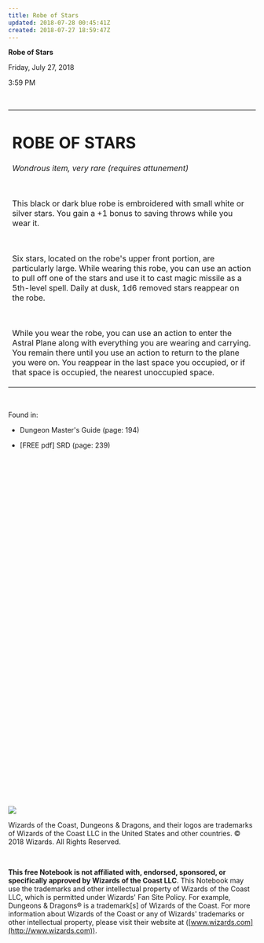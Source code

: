 ```yaml
---
title: Robe of Stars
updated: 2018-07-28 00:45:41Z
created: 2018-07-27 18:59:47Z
---
```


**Robe of Stars**

Friday, July 27, 2018

3:59 PM

 

<table><tbody><tr class="odd"><td><h1 id="robe-of-stars"><strong>ROBE OF STARS</strong></h1><p><em>Wondrous item, very rare (requires attunement)</em></p><p> </p><p>This black or dark blue robe is embroidered with small white or silver stars. You gain a +1 bonus to saving throws while you wear it.</p><p> </p><p>Six stars, located on the robe's upper front portion, are particularly large. While wearing this robe, you can use an action to pull off one of the stars and use it to cast magic missile as a 5th-level spell. Daily at dusk, 1d6 removed stars reappear on the robe.</p><p> </p><p>While you wear the robe, you can use an action to enter the Astral Plane along with everything you are wearing and carrying. You remain there until you use an action to return to the plane you were on. You reappear in the last space you occupied, or if that space is occupied, the nearest unoccupied space.</p></td></tr></tbody></table>

 

Found in:

-   Dungeon Master's Guide (page: 194)

-   \[FREE pdf\] SRD (page: 239)

 

 

 

 

 

 

 

 

 

 

 

 

 

 

 

 

 

 

 

 

 

 

 

![](tmp\media\image1.png)

Wizards of the Coast, Dungeons & Dragons, and their logos are trademarks of Wizards of the Coast LLC in the United States and other countries. © 2018 Wizards. All Rights Reserved.

 

**This free Notebook is not affiliated with, endorsed, sponsored, or specifically approved by Wizards of the Coast LLC**. This Notebook may use the trademarks and other intellectual property of Wizards of the Coast LLC, which is permitted under Wizards' Fan Site Policy. For example, Dungeons & Dragons® is a trademark\[s\] of Wizards of the Coast. For more information about Wizards of the Coast or any of Wizards' trademarks or other intellectual property, please visit their website at ([www.wizards.com](http://www.wizards.com)).
